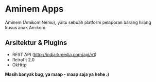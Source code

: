 # Aminem Apps
Aminem (Amikom Nemu), yaitu sebuah platform pelaporan barang hilang kusus anak Amikom.

## Arsitektur & Plugins
- REST API (http://indiarkmedia.com/api/v1)
- Retrofit 2.0
- OkHttp

**Masih banyak bug, ya maap - maap saja ya hehe :)**